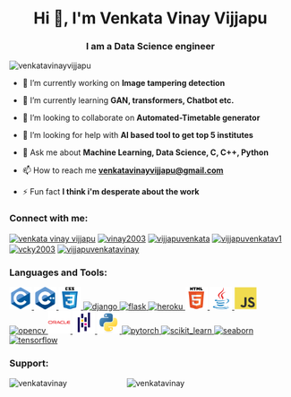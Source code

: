<h1 align="center">Hi 👋, I'm Venkata Vinay Vijjapu</h1>
<h3 align="center">I am a Data Science engineer</h3>

<p align="left"> <img src="https://komarev.com/ghpvc/?username=venkatavinayvijjapu&label=Profile%20views&color=0e75b6&style=flat" alt="venkatavinayvijjapu" /> </p>

<!-- <p align="left"> <a href="https://github.com/ryo-ma/github-profile-trophy"><img src="https://github-profile-trophy.vercel.app/?username=venkatavinayvijjapu" alt="venkatavinayvijjapu" /></a> </p> -->

- 🔭 I’m currently working on **Image tampering detection**

- 🌱 I’m currently learning **GAN, transformers, Chatbot etc.**

- 👯 I’m looking to collaborate on **Automated-Timetable generator**

- 🤝 I’m looking for help with **AI based tool to get top 5 institutes**

- 💬 Ask me about **Machine Learning, Data Science, C, C++, Python**

- 📫 How to reach me **venkatavinayvijjapu@gmail.com**

- ⚡ Fun fact **I think i'm desperate about the work**

<h3 align="left">Connect with me:</h3>
<p align="left">
<a href="https://linkedin.com/in/venkata-vinay-v-28136b205" target="blank"><img align="center" src="https://raw.githubusercontent.com/rahuldkjain/github-profile-readme-generator/master/src/images/icons/Social/linked-in-alt.svg" alt="venkata vinay vijjapu" height="30" width="40" /></a>
<a href="https://kaggle.com/vinay2003" target="blank"><img align="center" src="https://raw.githubusercontent.com/rahuldkjain/github-profile-readme-generator/master/src/images/icons/Social/kaggle.svg" alt="vinay2003" height="30" width="40" /></a>
<a href="https://www.codechef.com/users/vijjapuvenkata" target="blank"><img align="center" src="https://cdn.jsdelivr.net/npm/simple-icons@3.1.0/icons/codechef.svg" alt="vijjapuvenkata" height="30" width="40" /></a>
<a href="https://www.hackerrank.com/vijjapuvenkatav1" target="blank"><img align="center" src="https://raw.githubusercontent.com/rahuldkjain/github-profile-readme-generator/master/src/images/icons/Social/hackerrank.svg" alt="vijjapuvenkatav1" height="30" width="40" /></a>
<a href="https://codeforces.com/profile/vcky2003" target="blank"><img align="center" src="https://raw.githubusercontent.com/rahuldkjain/github-profile-readme-generator/master/src/images/icons/Social/codeforces.svg" alt="vcky2003" height="30" width="40" /></a>
<a href="https://www.leetcode.com/vijjapuvenkatavinay" target="blank"><img align="center" src="https://raw.githubusercontent.com/rahuldkjain/github-profile-readme-generator/master/src/images/icons/Social/leet-code.svg" alt="vijjapuvenkatavinay" height="30" width="40" /></a>
</p>

<h3 align="left">Languages and Tools:</h3>
<p align="left"> <a href="https://www.cprogramming.com/" target="_blank" rel="noreferrer"> <img src="https://raw.githubusercontent.com/devicons/devicon/master/icons/c/c-original.svg" alt="c" width="40" height="40"/> </a> <a href="https://www.w3schools.com/cpp/" target="_blank" rel="noreferrer"> <img src="https://raw.githubusercontent.com/devicons/devicon/master/icons/cplusplus/cplusplus-original.svg" alt="cplusplus" width="40" height="40"/> </a> <a href="https://www.w3schools.com/css/" target="_blank" rel="noreferrer"> <img src="https://raw.githubusercontent.com/devicons/devicon/master/icons/css3/css3-original-wordmark.svg" alt="css3" width="40" height="40"/> </a> <a href="https://www.djangoproject.com/" target="_blank" rel="noreferrer"> <img src="https://cdn.worldvectorlogo.com/logos/django.svg" alt="django" width="40" height="40"/> </a> <a href="https://flask.palletsprojects.com/" target="_blank" rel="noreferrer"> <img src="https://www.vectorlogo.zone/logos/pocoo_flask/pocoo_flask-icon.svg" alt="flask" width="40" height="40"/> </a> <a href="https://heroku.com" target="_blank" rel="noreferrer"> <img src="https://www.vectorlogo.zone/logos/heroku/heroku-icon.svg" alt="heroku" width="40" height="40"/> </a> <a href="https://www.w3.org/html/" target="_blank" rel="noreferrer"> <img src="https://raw.githubusercontent.com/devicons/devicon/master/icons/html5/html5-original-wordmark.svg" alt="html5" width="40" height="40"/> </a> <a href="https://www.java.com" target="_blank" rel="noreferrer"> <img src="https://raw.githubusercontent.com/devicons/devicon/master/icons/java/java-original.svg" alt="java" width="40" height="40"/> </a> <a href="https://developer.mozilla.org/en-US/docs/Web/JavaScript" target="_blank" rel="noreferrer"> <img src="https://raw.githubusercontent.com/devicons/devicon/master/icons/javascript/javascript-original.svg" alt="javascript" width="40" height="40"/> </a> <a href="https://opencv.org/" target="_blank" rel="noreferrer"> <img src="https://www.vectorlogo.zone/logos/opencv/opencv-icon.svg" alt="opencv" width="40" height="40"/> </a> <a href="https://www.oracle.com/" target="_blank" rel="noreferrer"> <img src="https://raw.githubusercontent.com/devicons/devicon/master/icons/oracle/oracle-original.svg" alt="oracle" width="40" height="40"/> </a> <a href="https://pandas.pydata.org/" target="_blank" rel="noreferrer"> <img src="https://raw.githubusercontent.com/devicons/devicon/2ae2a900d2f041da66e950e4d48052658d850630/icons/pandas/pandas-original.svg" alt="pandas" width="40" height="40"/> </a> <a href="https://www.python.org" target="_blank" rel="noreferrer"> <img src="https://raw.githubusercontent.com/devicons/devicon/master/icons/python/python-original.svg" alt="python" width="40" height="40"/> </a> <a href="https://pytorch.org/" target="_blank" rel="noreferrer"> <img src="https://www.vectorlogo.zone/logos/pytorch/pytorch-icon.svg" alt="pytorch" width="40" height="40"/> </a> <a href="https://scikit-learn.org/" target="_blank" rel="noreferrer"> <img src="https://upload.wikimedia.org/wikipedia/commons/0/05/Scikit_learn_logo_small.svg" alt="scikit_learn" width="40" height="40"/> </a> <a href="https://seaborn.pydata.org/" target="_blank" rel="noreferrer"> <img src="https://seaborn.pydata.org/_images/logo-mark-lightbg.svg" alt="seaborn" width="40" height="40"/> </a> <a href="https://www.tensorflow.org" target="_blank" rel="noreferrer"> <img src="https://www.vectorlogo.zone/logos/tensorflow/tensorflow-icon.svg" alt="tensorflow" width="40" height="40"/> </a> </p>


<h3 align="left">Support:</h3>
<p><a href="https://www.buymeacoffee.com/venkatavinay"> <img align="left" src="https://cdn.buymeacoffee.com/buttons/v2/default-yellow.png" height="50" width="210" alt="venkatavinay" /></a><a href="https://ko-fi.com/venkatavinay"> <img align="left" src="https://cdn.ko-fi.com/cdn/kofi3.png?v=3" height="50" width="210" alt="venkatavinay" /></a></p><br><br>

